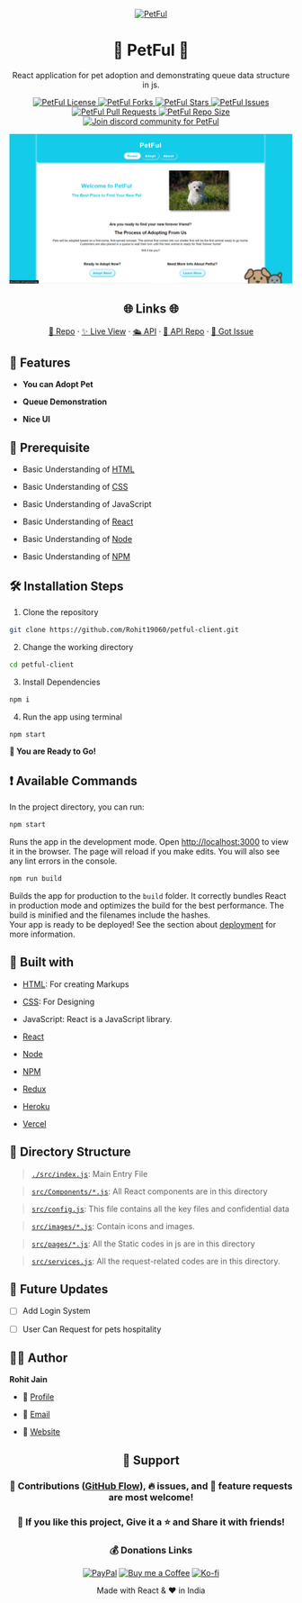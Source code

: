 <p align="center">
  <a href="https://petful-client.rohit19060.vercel.app/" title="PetFul">
    <img src="https://kingtechnologies.in/assets/images/logo.png" width="80px" alt="PetFul"/>
  </a>
</p>
<h1 align="center">🌟 PetFul 🌟</h1>
<p align="center">React application for pet adoption and demonstrating queue data structure in js.</p>

<p align="center">
<a href="https://github.com/Rohit19060/petful-client/blob/master/LICENSE" title="License">
<img src="https://img.shields.io/github/license/Rohit19060/petful-client?label=License&logo=Github&style=flat-square" alt="PetFul License"/>
</a>
<a href="https://github.com/Rohit19060/petful-client/fork" title="Forks">
<img src="https://img.shields.io/github/forks/Rohit19060/petful-client?label=Forks&logo=Github&style=flat-square" alt="PetFul Forks"/>
</a>
<a href="https://github.com/Rohit19060/petful-client/stargazers" title="Stars">
<img src="https://img.shields.io/github/stars/Rohit19060/petful-client?label=Stars&logo=Github&style=flat-square" alt="PetFul Stars"/>
</a>
<a href="https://github.com/Rohit19060/petful-client/issues" title="Issues">
<img src="https://img.shields.io/github/issues/Rohit19060/petful-client?label=Issues&logo=Github&style=flat-square" alt="PetFul Issues"/>
</a>
<a href="https://github.com/Rohit19060/petful-client/pulls" title="Pull Requests">
<img src="https://img.shields.io/github/issues-pr/Rohit19060/petful-client?label=Pull%20Requests&logo=Github&style=flat-square" alt="PetFul Pull Requests"/>
</a>
<a href="https://github.com/Rohit19060/petful-client" title="Repo Size">
<img src="https://img.shields.io/github/repo-size/Rohit19060/petful-client?label=Repo%20Size&logo=Github&style=flat-square" alt="PetFul Repo Size"/>
</a>
<a href="https://discord.gg/2wpHNSjwm2" title="Join King Tech's Community">
<img src="https://img.shields.io/discord/737854816402800690?color=%236d82cb&label=Join%20Community&logo=discord&logoColor=%23FFFFFF&style=flat-square" alt="Join discord community for PetFul"/>
</a>
</p>

<p align="center" title="PetFul"><img src="./assets/images/main.png" alt="PetFul"/></p>

<h2 align="center">🌐 Links 🌐</h2>
<p align="center">
    <a href="https://github.com/Rohit19060/petful-client" title="PetFul Repo">📂 Repo</a>
    ·
    <a href="https://petful-client.rohit19060.vercel.app/" title="Visit">✨ Live View</a>
    ·
    <a href="https://calm-badlands-17592.herokuapp.com" title="Petful-Server">🛳 API</a>
    ·
    <a href="https://github.com/Rohit19060/petful-api" title="Petful-Server Repo">📂 API Repo</a>
    ·
    <a href="https://github.com/Rohit19060/petful-client/issues/new/choose" title="🐛Report Bug/🎊Request Feature">🚀 Got Issue</a>
</p>

## 🚀 Features

- **You can Adopt Pet**

- **Queue Demonstration**

- **Nice UI**

## 🦋 Prerequisite

- Basic Understanding of [HTML](https://youtu.be/JHv2jmnrLlA "HTML - First Step Towards Web Development")

- Basic Understanding of [CSS](https://youtu.be/d1tP7ow7HbQ "CSS - Second Step Towards Web Development")

- Basic Understanding of JavaScript

- Basic Understanding of [React](https://reactjs.org/ "React")

- Basic Understanding of [Node](https://nodejs.org/ "Node")

- Basic Understanding of [NPM](https://www.npmjs.com/ "NPM")

## 🛠️ Installation Steps

1. Clone the repository

```Bash
git clone https://github.com/Rohit19060/petful-client.git
```

2. Change the working directory

```Bash
cd petful-client
```

3. Install Dependencies

```Bash
npm i
```

4. Run the app using terminal

```Bash
npm start
```

**🎇 You are Ready to Go!**

## ❗ Available Commands

In the project directory, you can run:

```Bash
npm start
```

Runs the app in the development mode. Open [http://localhost:3000](http://localhost:3000) to view it in the browser. The page will reload if you make edits. You will also see any lint errors in the console.

```Bash
npm run build
```

Builds the app for production to the `build` folder. It correctly bundles React in production mode and optimizes the build for the best performance. The build is minified and the filenames include the hashes.\
Your app is ready to be deployed! See the section about [deployment](https://facebook.github.io/create-react-app/docs/deployment) for more information.

## 👷 Built with

- [HTML](https://youtu.be/JHv2jmnrLlA "HTML - First Step Towards Web Development"): For creating Markups

- [CSS](https://youtu.be/d1tP7ow7HbQ "CSS - Second Step Towards Web Development"): For Designing

- JavaScript: React is a JavaScript library.

- [React](https://reactjs.org/ "React")

- [Node](https://nodejs.org/ "Node")

- [NPM](https://www.npmjs.com/ "NPM")

- [Redux](https://redux.js.org/ "Redux")

- [Heroku](https://www.heroku.com/ "Heroku")

- [Vercel](https://vercel.com/ "Vercel")

## 📂 Directory Structure

> [`./src/index.js`](https://github.com/Rohit19060/petful-client/blob/main/src/index.js "Petful"): Main Entry File

> [`src/Components/*.js`](https://github.com/Rohit19060/petful-client/tree/main/src/Components "Components Directory"): All React components are in this directory

> [`src/config.js`](https://github.com/Rohit19060/petful-client/blob/main/src/config.js "Configuration"): This file contains all the key files and confidential data

> [`src/images/*.js`](https://github.com/Rohit19060/petful-client/tree/main/src/images "images Directory"): Contain icons and images.

> [`src/pages/*.js`](https://github.com/Rohit19060/petful-client/tree/main/src/Pages "pages Directory"): All the Static codes in js are in this directory

> [`src/services.js`](https://github.com/Rohit19060/petful-client/blob/main/src/services.js "Services"): All the request-related codes are in this directory.

## 🎊 Future Updates

- [ ] Add Login System

- [ ] User Can Request for pets hospitality

## 🧑🏻 Author

**Rohit Jain**

- 🌌 [Profile](https://github.com/Rohit19060 "Rohit Jain")

- 🏮 [Email](mailto:rohitjain19060@gmail.com?subject=Hi%20from%20Petful "Hi!")

- 🦁 [Website](https://kingtechnologies.in "Welcome")

<h2 align="center">🤝 Support</h2>

<h3 align="center">🎀 Contributions (<a href="https://guides.github.com/introduction/flow" title="GitHub flow">GitHub Flow</a>), 🔥 issues, and 🥮 feature requests are most welcome!</h3>

<h3 align="center">💙 If you like this project, Give it a ⭐ and Share it with friends!</h3>
<h3 align="center">💰 Donations Links</h3>
<p align="center">
<a href="https://www.paypal.me/kingrohitJ" title="PayPal"><img src="https://kingtechnologies.in/assets/images/paypal.png" alt="PayPal"/></a>
<a href="https://www.buymeacoffee.com/rohitjain" title="Buy me a Coffee"><img src="https://kingtechnologies.in/assets/images/coffee.png" alt="Buy me a Coffee"/></a>
<a href="https://ko-fi.com/rohitjain" title="Ko-fi"><img src="https://kingtechnologies.in/assets/images/kofi.png" alt="Ko-fi"/></a>
</p>

<p align="center">Made with React & ❤️ in India</p>
